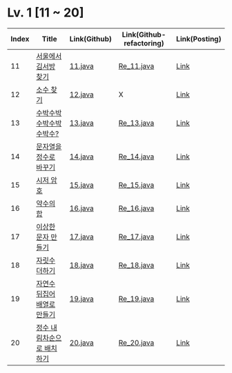 # Lv. 1 \[11 ~ 20]

| Index | Title | Link(Github) | Link(Github-refactoring) | Link(Posting) |
|----|----|----|----|----|
| 11 | [서울에서 김서방 찾기](https://school.programmers.co.kr/learn/courses/30/lessons/12919) | [11.java](https://github.com/2384320/Programmers-Algorithm/blob/main/Lv.1/11~20/11.java) | [Re_11.java](https://github.com/2384320/Programmers-Algorithm/blob/main/Lv.1/11~20/Re_11.java) | [Link](https://swift-badge-161.notion.site/Lv-1-011-9b75399b52654670b9c6e0c538e3129e) |
| 12 | [소수 찾기](https://school.programmers.co.kr/learn/courses/30/lessons/12921) | [12.java](https://github.com/2384320/Programmers-Algorithm/blob/main/Lv.1/11~20/12.java) | X | [Link](https://swift-badge-161.notion.site/Lv-1-012-060c7d8f35dd468db8581b8ba1be47cb) |
| 13 | [수박수박수박수박수박수?](https://school.programmers.co.kr/learn/courses/30/lessons/12922) | [13.java](https://github.com/2384320/Programmers-Algorithm/blob/main/Lv.1/11~20/13.java) | [Re_13.java](https://github.com/2384320/Programmers-Algorithm/blob/main/Lv.1/11~20/Re_13.java) | [Link]() |
| 14 | [문자열을 정수로 바꾸기](https://school.programmers.co.kr/learn/courses/30/lessons/12925) | [14.java](https://github.com/2384320/Programmers-Algorithm/blob/main/Lv.1/11~20/14.java) | [Re_14.java](https://github.com/2384320/Programmers-Algorithm/blob/main/Lv.1/11~20/Re_14.java) | [Link]() |
| 15 | [시저 암호](https://school.programmers.co.kr/learn/courses/30/lessons/12926) | [15.java](https://github.com/2384320/Programmers-Algorithm/blob/main/Lv.1/11~20/15.java) | [Re_15.java](https://github.com/2384320/Programmers-Algorithm/blob/main/Lv.1/11~20/Re_15.java) | [Link]() |
| 16 | [약수의 합](https://school.programmers.co.kr/learn/courses/30/lessons/12928) | [16.java](https://github.com/2384320/Programmers-Algorithm/blob/main/Lv.1/11~20/16.java) | [Re_16.java](https://github.com/2384320/Programmers-Algorithm/blob/main/Lv.1/11~20/Re_16.java) | [Link]() |
| 17 | [이상한 문자 만들기](https://school.programmers.co.kr/learn/courses/30/lessons/12930) | [17.java](https://github.com/2384320/Programmers-Algorithm/blob/main/Lv.1/11~20/17.java) | [Re_17.java](https://github.com/2384320/Programmers-Algorithm/blob/main/Lv.1/11~20/Re_17.java) | [Link]() |
| 18 | [자릿수 더하기](https://school.programmers.co.kr/learn/courses/30/lessons/12931) | [18.java](https://github.com/2384320/Programmers-Algorithm/blob/main/Lv.1/11~20/18.java) | [Re_18.java](https://github.com/2384320/Programmers-Algorithm/blob/main/Lv.1/11~20/Re_18.java) | [Link]() |
| 19 | [자연수 뒤집어 배열로 만들기](https://school.programmers.co.kr/learn/courses/30/lessons/12932) | [19.java](https://github.com/2384320/Programmers-Algorithm/blob/main/Lv.1/11~20/19.java) | [Re_19.java](https://github.com/2384320/Programmers-Algorithm/blob/main/Lv.1/11~20/Re_19.java) | [Link]() |
| 20 | [정수 내림차순으로 배치하기](https://school.programmers.co.kr/learn/courses/30/lessons/12933) | [20.java](https://github.com/2384320/Programmers-Algorithm/blob/main/Lv.1/11~20/20.java) | [Re_20.java](https://github.com/2384320/Programmers-Algorithm/blob/main/Lv.1/11~20/Re_20.java) | [Link]() |